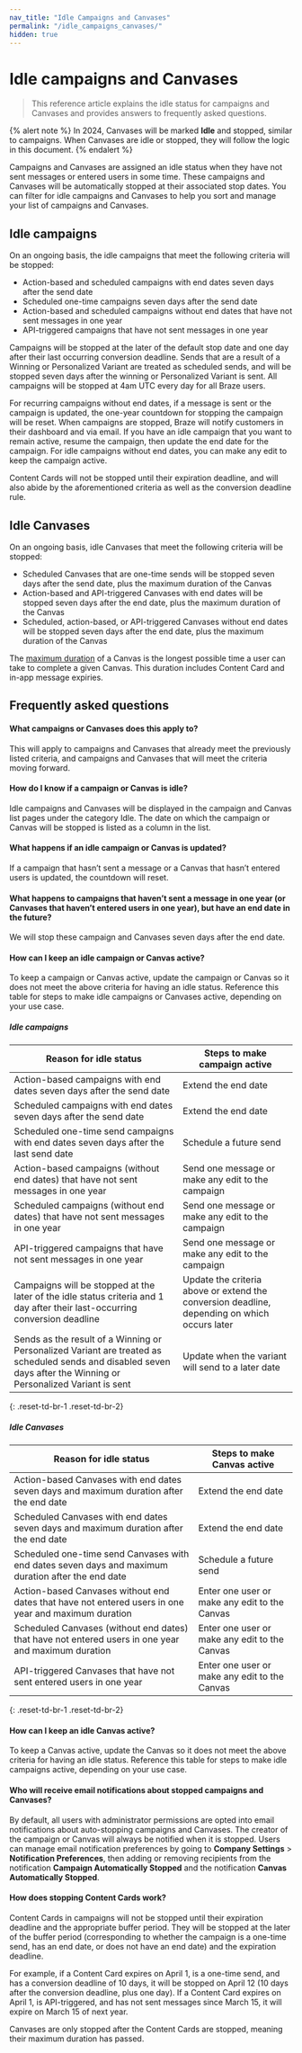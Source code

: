 ```yaml
---
nav_title: "Idle Campaigns and Canvases"
permalink: "/idle_campaigns_canvases/"
hidden: true
---
```


# Idle campaigns and Canvases

> This reference article explains the idle status for campaigns and Canvases and provides answers to frequently asked questions.

{% alert note %}
In 2024, Canvases will be marked **Idle** and stopped, similar to campaigns. When Canvases are idle or stopped, they will follow the logic in this document.
{% endalert %}

Campaigns and Canvases are assigned an idle status when they have not sent messages or entered users in some time. These campaigns and Canvases will be automatically stopped at their associated stop dates. You can filter for idle campaigns and Canvases to help you sort and manage your list of campaigns and Canvases.

## Idle campaigns

On an ongoing basis, the idle campaigns that meet the following criteria will be stopped:
 
- Action-based and scheduled campaigns with end dates seven days after the send date
- Scheduled one-time campaigns seven days after the send date 
- Action-based and scheduled campaigns without end dates that have not sent messages in one year
- API-triggered campaigns that have not sent messages in one year

Campaigns will be stopped at the later of the default stop date and one day after their last occurring conversion deadline. Sends that are a result of a Winning or Personalized Variant are treated as scheduled sends, and will be stopped seven days after the winning or Personalized Variant is sent. All campaigns will be stopped at 4am UTC every day for all Braze users.

For recurring campaigns without end dates, if a message is sent or the campaign is updated, the one-year countdown for stopping the campaign will be reset. When campaigns are stopped, Braze will notify customers in their dashboard and via email. If you have an idle campaign that you want to remain active, resume the campaign, then update the end date for the campaign. For idle campaigns without end dates, you can make any edit to keep the campaign active.

Content Cards will not be stopped until their expiration deadline, and will also abide by the aforementioned criteria as well as the conversion deadline rule.

## Idle Canvases

On an ongoing basis, idle Canvases that meet the following criteria will be stopped:

- Scheduled Canvases that are one-time sends will be stopped seven days after the send date, plus the maximum duration of the Canvas
- Action-based and API-triggered Canvases with end dates will be stopped seven days after the end date, plus the maximum duration of the Canvas
- Scheduled, action-based, or API-triggered Canvases without end dates will be stopped seven days after the end date, plus the maximum duration of the Canvas

The [maximum duration]({{site.baseurl}}/user_guide/engagement_tools/canvas/create_a_canvas/create_a_canvas/) of a Canvas is the longest possible time a user can take to complete a given Canvas. This duration includes Content Card and in-app message expiries.

## Frequently asked questions

#### What campaigns or Canvases does this apply to?

This will apply to campaigns and Canvases that already meet the previously listed criteria, and campaigns and Canvases that will meet the criteria moving forward.

#### How do I know if a campaign or Canvas is idle?

Idle campaigns and Canvases will be displayed in the campaign and Canvas list pages under the category Idle. The date on which the campaign or Canvas will be stopped is listed as a column in the list.

#### What happens if an idle campaign or Canvas is updated?

If a campaign that hasn’t sent a message or a Canvas that hasn’t entered users is updated, the countdown will reset.

#### What happens to campaigns that haven’t sent a message in one year (or Canvases that haven’t entered users in one year), but have an end date in the future?

We will stop these campaign and Canvases seven days after the end date.

#### How can I keep an idle campaign or Canvas active?

To keep a campaign or Canvas active, update the campaign or Canvas so it does not meet the above criteria for having an idle status. Reference this table for steps to make idle campaigns or Canvases active, depending on your use case.

##### Idle campaigns

| Reason for idle status | Steps to make campaign active |
| --- | --- |
| Action-based campaigns with end dates seven days after the send date | Extend the end date |
| Scheduled campaigns with end dates seven days after the send date | Extend the end date |
| Scheduled one-time send campaigns with end dates seven days after the last send date | Schedule a future send |
| Action-based campaigns (without end dates) that have not sent messages in one year | Send one message or make any edit to the campaign | 
| Scheduled campaigns (without end dates) that have not sent messages in one year | Send one message or make any edit to the campaign | 
| API-triggered campaigns that have not sent messages in one year | Send one message or make any edit to the campaign |
| Campaigns will be stopped at the later of the idle status criteria and 1 day after their last-occurring conversion deadline | Update the criteria above or extend the conversion deadline, depending on which occurs later |
| Sends as the result of a Winning or Personalized Variant are treated as scheduled sends and disabled seven days after the Winning or Personalized Variant is sent | Update when the variant will send to a later date |
{: .reset-td-br-1 .reset-td-br-2}

##### Idle Canvases

| Reason for idle status | Steps to make Canvas active |
| --- | --- |
| Action-based Canvases with end dates seven days and maximum duration after the end date | Extend the end date |
| Scheduled Canvases with end dates seven days and maximum duration after the end date | Extend the end date |
| Scheduled one-time send Canvases with end dates seven days and maximum duration after the end date | Schedule a future send |
| Action-based Canvases without end dates that have not entered users in one year and maximum duration | Enter one user or make any edit to the Canvas | 
| Scheduled Canvases (without end dates) that have not entered users in one year and maximum duration | Enter one user or make any edit to the Canvas | 
| API-triggered Canvases that have not sent entered users in one year | Enter one user or make any edit to the Canvas |
{: .reset-td-br-1 .reset-td-br-2}

#### How can I keep an idle Canvas active?

To keep a Canvas active, update the Canvas so it does not meet the above criteria for having an idle status. Reference this table for steps to make idle campaigns active, depending on your use case.

#### Who will receive email notifications about stopped campaigns and Canvases?

By default, all users with administrator permissions are opted into email notifications about auto-stopping campaigns and Canvases. The creator of the campaign or Canvas will always be notified when it is stopped. Users can manage email notification preferences by going to **Company Settings** > **Notification Preferences**, then adding or removing recipients from the notification **Campaign Automatically Stopped** and the notification **Canvas Automatically Stopped**.

#### How does stopping Content Cards work?

Content Cards in campaigns will not be stopped until their expiration deadline and the appropriate buffer period. They will be stopped at the later of the buffer period (corresponding to whether the campaign is a one-time send, has an end date, or does not have an end date) and the expiration deadline. 

For example, if a Content Card expires on April 1, is a one-time send, and has a conversion deadline of 10 days, it will be stopped on April 12 (10 days after the conversion deadline, plus one day). If a Content Card expires on April 1, is API-triggered, and has not sent messages since March 15, it will expire on March 15 of next year.

Canvases are only stopped after the Content Cards are stopped, meaning their maximum duration has passed.